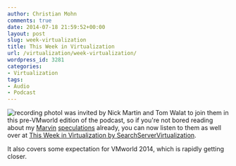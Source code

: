 ```yaml
---
author: Christian Mohn
comments: true
date: 2014-07-18 21:59:52+00:00
layout: post
slug: week-virtualization
title: This Week in Virtualization
url: /virtualization/week-virtualization/
wordpress_id: 3281
categories:
- Virtualization
tags:
- Audio
- Podcast
---
```


![recording photo](/img/4698e4136cb25d23d2ee4441_150_recording.jpg#floatright)I was invited by Nick Martin and Tom Walat to join them in this pre-VMworld edition of the podcast, so if you're not bored reading about my [Marvin](http://vninja.net/vmware-2/vmwares-mystic-marvin-project/) [speculations](http://vninja.net/vmware-2/marvin-speculation/) already, you can now listen to them as well over at [This Week in Virtualization](http://searchservervirtualization.techtarget.com/podcast/VMware-Marvin-speculation-and-VMworld-expectations)[ by SearchServerVirtualization](http://searchservervirtualization.techtarget.com/podcast/VMware-Marvin-speculation-and-VMworld-expectations). 

It also covers some expectation for VMworld 2014, which is rapidly getting closer.

<!--more-->
